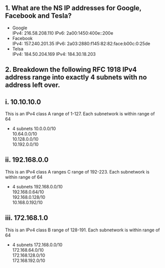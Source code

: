 ## 1. What are the NS IP addresses for Google, Facebook and Tesla?
* Google  
IPv4: 216.58.208.110	IPv6: 2a00:1450:400e::200e
* Facebook  
IPv4: 157.240.201.35	IPv6: 2a03:2880:f145:82:82:face:b00c:0:25de
* Telsa  
IPv4: 184.50.204.169	IPv4: 184.30.18.203

## 2. Breakdown the following RFC 1918 IPv4 address range into exactly 4 subnets with no address left over.
## i. 10.10.10.0  
This is an IPv4 class A range of 1-127. Each subnetwork is within range of 64
* 4 subnets
10.0.0.0/10  
10.64.0.0/10  
10.128.0.0/10  
10.192.0.0/10  

## ii. 192.168.0.0  
This is an IPv4 class A ranges C range of 192-223. Each subnetwork is within range of 64
* 4 subnets
192.168.0.0/10   
192.168.0.64/10  
192.168.0.128/10  
10.168.0.192/10  

## iii. 172.168.1.0  
This is an IPv4 class B range of 128-191. Each subnetwork is within range of 64
* 4 subnets
172.168.0.0/10   
172.168.64.0/10  
172.168.128.0/10  
172.168.192.0/10  

